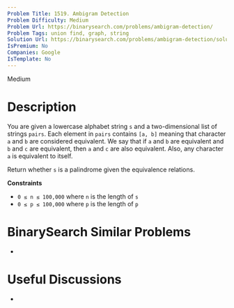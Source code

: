 ```yaml
---
Problem Title: 1519. Ambigram Detection
Problem Difficulty: Medium
Problem Url: https://binarysearch.com/problems/ambigram-detection/
Problem Tags: union find, graph, string
Solution Url: https://binarysearch.com/problems/ambigram-detection/solutions/
IsPremium: No
Companies: Google
IsTemplate: No
---
```


<span style="color: ;">Medium</span>

# Description

You are given a lowercase alphabet string `s` and a two-dimensional list of strings `pairs`. Each element in `pairs` contains `[a, b]` meaning that character `a` and `b` are considered equivalent. We say that if `a` and `b` are equivalent and `b` and `c` are equivalent, then `a` and `c` are also equivalent. Also, any character `a` is equivalent to itself.

Return whether `s` is a palindrome given the equivalence relations.

**Constraints**
- `0 ≤ n ≤ 100,000` where `n` is the length of `s`
- `0 ≤ p ≤ 100,000` where `p` is the length of `p`


# BinarySearch Similar Problems

- []()

# Useful Discussions

- []()
